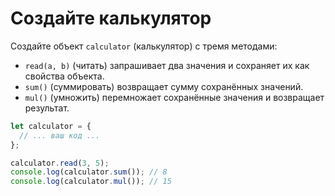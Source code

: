 # Создайте калькулятор

Создайте объект `calculator` (калькулятор) с тремя методами:

- `read(a, b)` (читать) запрашивает два значения и сохраняет их как свойства объекта.
- `sum()` (суммировать) возвращает сумму сохранённых значений.
- `mul()` (умножить) перемножает сохранённые значения и возвращает результат.

```js
let calculator = {
  // ... ваш код ...  
};

calculator.read(3, 5);
console.log(calculator.sum()); // 8
console.log(calculator.mul()); // 15
```

